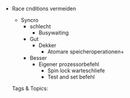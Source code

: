 - Race cnditions vermeiden
  - Syncro 
    - schlecht
      - Busywaiting
    - Gut
      - Dekker
        - Atomare speicheroperationen+
    - Besser
      - Eigener prozessorbefehl
        - Spin lock warteschliefe
        - Test and set befehl

   Tags & Topics:
   